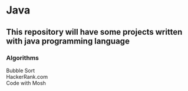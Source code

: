 # Java

## This repository will have some projects written with java programming language

### Algorithms
Bubble Sort <br>
HackerRank.com <br>
Code with Mosh
